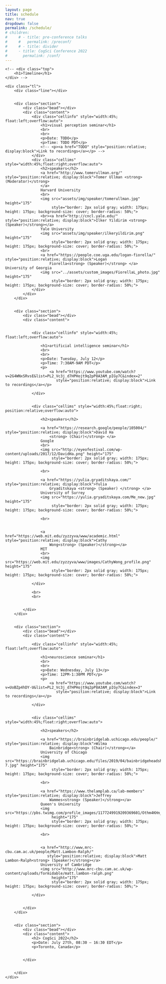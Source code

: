 ```yaml
---
layout: page
title: schedule
nav: true
dropdown: false
permalink: /schedule/
# children:
#     # - title: pre-conference talks
#     #   permalink: /preconf/
#     # - title: divider
#     - title: CogSci Conference 2022
#       permalink: /conf/
---
```


<link rel="stylesheet" href="{{ site.baseurl | prepend: site.url }}/custom.css">


<div class="container_tl">

    <!-- <div class="top">
        <h1>Timeline</h1>
    </div> -->

    <div class="tl">
        <div class="line"></div>


        <div class="section">
            <div class="bead"></div>
            <div class="content">
                <div class="cellinfo" style="width:45%; float:left;overflow:auto">
                    <h1>visual perception seminar</h1>
                    <br>
                    <br>
                    <p>Date: TODO</p>
                    <p>Time: TODO PDT</p>
                    <!-- <p><a href="TODO" style="position:relative; display:block">Link to recordings</a></p> -->
                </div>
                <div class="cellims" style="width:45%;float:right;overflow:auto">
                    <h2>speakers</h2>
                    <a href="http://www.tomerullman.org/" style="position:relative; display:block">Tomer Ullman <strong>(Moderator)</strong>
                    </a>
                    Harvard University
                    <br>
                    <img src="assets/img/speaker/tomerullman.jpg" height="175"
                         style="border: 2px solid gray; width: 175px; height: 175px; background-size: cover; border-radius: 50%;">
                    <br><a href="http://cncl.yale.edu/" style="position:relative; display:block">Ilker Yildirim <strong>(Speaker)</strong></a>
                    Yale University
                    <img src="assets/img/speaker/ilkeryildirim.png" height="175"
                         style="border: 2px solid gray; width: 175px; height: 175px; background-size: cover; border-radius: 50%;">
                    <br>
                    <a href="https://people.coe.uga.edu/logan-fiorella/" style="position:relative; display:block">Logan
                        Fiorella<strong> (Speaker)</strong> </a> University of Georgia
                    <img src="../assets/custom_images/FiorellaL_photo.jpg" height="175"
                         style="border: 2px solid gray; width: 175px; height: 175px; background-size: cover; border-radius: 50%;">
                </div>
            </div>
        </div>


        <div class="section">
            <div class="bead"></div>
            <div class="content">


                <div class="cellinfo" style="width:45%; float:left;overflow:auto">

                    <h1>artificial intelligence seminar</h1>
                    <br>
                    <br>
                    <p>Date: Tuesday, July 12</p>
                    <p>Time: 7:30AM-9AM PDT</p>
                    <p>
                        <a href="https://www.youtube.com/watch?v=2G4WNxSRvsE&list=PL2_Vc3j_d7HPHojt9q2pP8A3AM_pIGy7C&index=2"
                           style="position:relative; display:block">Link to recordings</a></p>

                </div>


                <div class="cellims" style="width:45%;float:right; position:relative;overflow:auto">

                    <h2>speakers</h2>

                    <a href="https://research.google/people/105004/" style="position:relative; display:block">David Ha
                        <strong> (Chair)</strong> </a>
                    Google
                    <br>
                    <img src="http://eyeofestival.com/wp-content/uploads/2017/12/DavidHa.png" height="175"
                         style="border: 2px solid gray; width: 175px; height: 175px; background-size: cover; border-radius: 50%;">

                    <br>

                    <a href="https://yulia.gryaditskaya.com/" style="position:relative; display:block">Yulia
                        Gryaditskaya <strong> (Speaker) </strong> </a>
                    University of Surrey
                    <img src="https://yulia.gryaditskaya.com/Me_new.jpg" height="175"
                         style="border: 2px solid gray; width: 175px; height: 175px; background-size: cover; border-radius: 50%;">

                    <br>


                    <a href="https://web.mit.edu/zyzzyva/www/academic.html" style="position:relative; display:block">Cathy
                        Wong<strong> (Speaker)</strong></a>
                    MIT
                    <br>
                    <img src="https://web.mit.edu/zyzzyva/www/images/CathyWong_profile.png" height="175"
                         style="border: 2px solid gray; width: 175px; height: 175px; background-size: cover; border-radius: 50%;">

                </div>

                <br>
                <br>


            </div>
        </div>


        <div class="section">
            <div class="bead"></div>
            <div class="content">

                <div class="cellinfo" style="width:45%; float:left;overflow:auto">

                    <h1>neuroscience seminar</h1>
                    <br>
                    <br>
                    <p>Date: Wednesday, July 13</p>
                    <p>Time: 12PM-1:30PM PDT</p>
                    <p>
                        <a href="https://www.youtube.com/watch?v=UoBZp4hDY-U&list=PL2_Vc3j_d7HPHojt9q2pP8A3AM_pIGy7C&index=3"
                           style="position:relative; display:block">Link to recordings</a></p>

                </div>


                <div class="cellims" style="width:45%;float:right;overflow:auto">

                    <h2>speakers</h2>

                    <a href="https://brainbridgelab.uchicago.edu/people/" style="position:relative; display:block">Wilma
                        Bainbridge<strong> (Chair)</strong></a>
                    University of Chicago
                    <img src="https://brainbridgelab.uchicago.edu/files/2019/04/bainbridgeheadshot-7.jpg" height="175"
                         style="border: 2px solid gray; width: 175px; height: 175px; background-size: cover; border-radius: 50%;">

                    <br>

                    <a href="https://www.thelamplab.ca/lab-members" style="position:relative; display:block">Jeffrey
                        Wammes<strong> (Speaker)</strong></a>
                    Queen's University
                    <img src="https://pbs.twimg.com/profile_images/1177249919209369601/Othm4KHn_400x400.jpg"
                         height="175"
                         style="border: 2px solid gray; width: 175px; height: 175px; background-size: cover; border-radius: 50%;">

                    <br>


                    <a href="http://www.mrc-cbu.cam.ac.uk/people/Matt.Lambon-Ralph/"
                       style="position:relative; display:block">Matt Lambon-Ralph<strong> (Speaker)</strong></a>
                    University of Cambridge
                    <img src="http://www.mrc-cbu.cam.ac.uk/wp-content/uploads/formidable/matt.lambon-ralph.png"
                         height="175"
                         style="border: 2px solid gray; width: 175px; height: 175px; background-size: cover; border-radius: 50%;">

                </div>


            </div>
        </div>


        <div class="section">
            <div class="bead"></div>
            <div class="content">
                <h2> CogSci 2022</h2>
                <p>Date: July 27th, 08:30 – 16:30 EDT</p>
                <p>Toronto, Canada</p>


            </div>


        </div>
    </div>


</div>

<script src="{{ site.baseurl | prepend: site.url }}/timeline.js">
